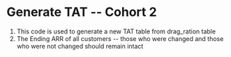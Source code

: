 # Generate TAT -- Cohort 2
1. This code is used to generate a new TAT table from drag_ration table
2. The Ending ARR of all customers -- those who were changed and those who were not changed should remain intact

